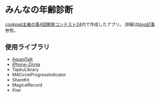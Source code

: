 # みんなの年齢診断

[cookpad主催の第4回開発コンテスト24](http://info.cookpad.com/24contest4)内で作成したアプリ。
詳細は[blog記事](http://saiten.co/blog/2013/06/16/cookpad-24contest/)参照。

## 使用ライブラリ

- [AquesTalk](http://www.a-quest.com/products/aquestalk.html)
- [iPhone-Zinnia](https://github.com/FLCLjp/iPhone-Zinnia)
- TapkuLibrary
- MACircleProgressIndicator
- ShareKit
- MagicalRecord
- Kiwi
